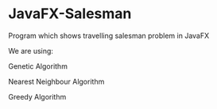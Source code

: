 # JavaFX-Salesman
Program which shows travelling salesman problem in JavaFX

We are using:

Genetic Algorithm

Nearest Neighbour Algorithm

Greedy Algorithm



